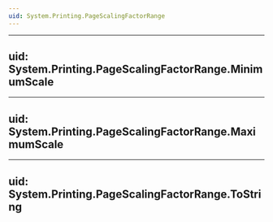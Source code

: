 ```yaml
---
uid: System.Printing.PageScalingFactorRange
---
```


---
uid: System.Printing.PageScalingFactorRange.MinimumScale
---

---
uid: System.Printing.PageScalingFactorRange.MaximumScale
---

---
uid: System.Printing.PageScalingFactorRange.ToString
---
